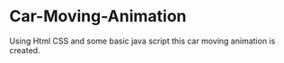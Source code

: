 # Car-Moving-Animation
Using Html CSS and some basic java script this car moving animation is created.
